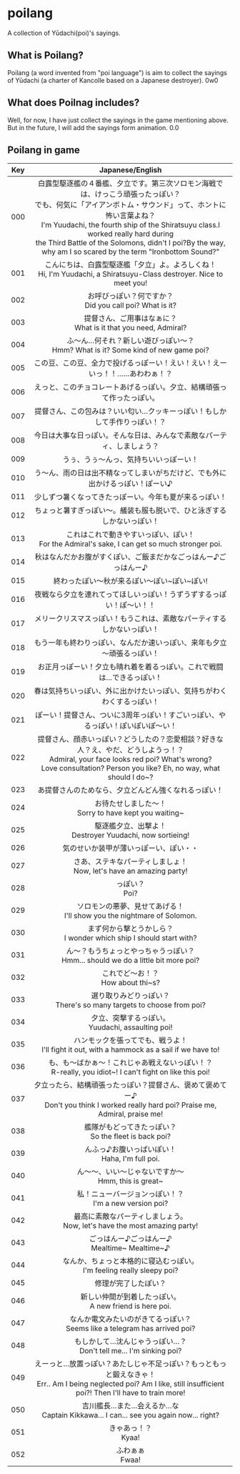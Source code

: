 # poilang
A collection of Yūdachi(poi)'s sayings.
## What is Poilang?
Poilang (a word invented from "poi language") is aim to collect the sayings of Yūdachi (a charter of Kancolle based on a Japanese destroyer). 0w0
## What does Poilnag includes?
Well, for now, I have just collect the sayings in the game mentioning above. But in the future, I will add the sayings form animation. 0.0
## Poilang in game
Key|Japanese/English
---|:---:
000|白露型駆逐艦の４番艦、夕立です。第三次ソロモン海戦では、けっこう頑張ったっぽい？<br>でも、何気に「アイアンボトム・サウンド」って、ホントに怖い言葉よね？<br>I'm Yuudachi, the fourth ship of the Shiratsuyu class.I worked really hard during<br> the Third Battle of the Solomons, didn't I poi?By the way, why am I so scared by the term "Ironbottom Sound?"
001|こんにちは、白露型駆逐艦「夕立」よ。よろしくね！<br>Hi, I'm Yuudachi, a Shiratsuyu-Class destroyer. Nice to meet you!
002|お呼びっぽい？何ですか？<br>Did you call poi? What is it?
003|提督さん、ご用事はなぁに？<br>What is it that you need, Admiral?
004|ふ～ん…何それ？新しい遊びっぽい～？<br>Hmm? What is it? Some kind of new game poi?
005|この豆、この豆、全力で投げるっぽーい！えい！えい！えーいっ！！……あわわぁ！？
006|えっと、このチョコレートあげるっぽい。夕立、結構頑張って作ったっぽい。
007|提督さん、この包みは？いい匂い…クッキーっぽい！もしかして手作りっぽい！？
008|今日は大事な日っぽい。そんな日は、みんなで素敵なパーティ、しましょう？
009|うぅ、うぅ～んっ、気持ちいいっぽーい！
010|う～ん、雨の日は出不精なってしまいがちだけど、でも外に出かけるっぽい！ぽーい♪
011|少しずつ暑くなってきたっぽーい。今年も夏が来るっぽい！
012|ちょっと暑すぎっぽい～。艤装も服も脱いで、ひと泳ぎするしかないっぽい！
013|これはこれで動きやすいっぽい、ぽい！<br>For the Admiral's sake, I can get so much stronger poi.
014|秋はなんだかお腹がすくぽい、ご飯まだかなごっはんー♪ごっはんー♪
015|終わったぽい～秋が来るぽい～ぽい~ぽい~ぽい!
016|夜戦なら夕立を連れてってほしいっぽい！うずうずするっぽい！ぽ～い！！
017|メリークリスマスっぽい！もうこれは、素敵なパーティするしかないっぽい！
018|もう一年も終わりっぽい、なんだか速いっぽい、来年も夕立～頑張るっぽい！
019|お正月っぽーい！夕立も晴れ着を着るっぽい。これで戦闘は…できるっぽい！
020|春は気持ちいっぽい、外に出かけたいっぽい、気持ちがわくわくするっぽい！
021|ぽーい！提督さん、ついに3周年っぽい！すごいっぽい、やるっぽい！ぽいぽいぽ～い！
022|提督さん、顔赤いっぽい？どうしたの？恋愛相談？好きな人？え、やだ、どうしようっ！？<br>Admiral, your face looks red poi? What's wrong? <br>Love consultation? Person you like? Eh, no way, what should I do~?
023|あ提督さんのためなら、夕立どんどん強くなれるっぽい！
024|お待たせしました～！<br>Sorry to have kept you waiting~
025|駆逐艦夕立、出撃よ！<br>Destroyer Yuudachi, now sortieing!
026|気のせいか装甲が薄いっぽーい、ぽい・・
027|さあ、ステキなパーティしましょ！<br>Now, let's have an amazing party!
028|っぽい？<br>Poi?
029|ソロモンの悪夢、見せてあげる！<br>I'll show you the nightmare of Solomon.
030|まず何から撃とうかしら？<br>I wonder which ship I should start with?
031|ん～？もうちょっとやっちゃうっぽい？<br>Hmm... should we do a little bit more poi?
032|これでど～お！？<br>How about thi~s?
033|選り取りみどりっぽい？<br>There's so many targets to choose from poi?
034|夕立、突撃するっぽい。<br>Yuudachi, assaulting poi!
035|ハンモックを張ってでも、戦うよ！<br>I'll fight it out, with a hammock as a sail if we have to!
036|も、も～ばかぁ～！これじゃあ戦えないっぽい！？<br>R-really, you idiot~! I can't fight on like this poi!
037|夕立ったら、結構頑張ったっぽい？提督さん、褒めて褒めてー♪<br>Don't you think I worked really hard poi? Praise me, Admiral, praise me!
038|艦隊がもどってきたっぽい？<br>So the fleet is back poi?
039|んふっ♪お腹いっぱいぽい！<br>Haha, I'm full poi.
040|ん～～、いい～じゃないですか～<br>Hmm, this is great~
041|私！ニューバージョンっぽい！？<br>I'm a new version poi?
042|最高に素敵なパーティしましょう。<br>Now, let's have the most amazing party!
043|ごっはんー♪ごっはんー♪<br>Mealtime~ Mealtime~♪
044|なんか、ちょっと本格的に寝込むっぽい。<br>I'm feeling really sleepy poi?
045|修理が完了したぽい？
046|新しい仲間が到着したっぽい。<br>A new friend is here poi.
047|なんか電文みたいのがきてるっぽい？<br>Seems like a telegram has arrived poi?
048|もしかして…沈んじゃうっぽい…？<br>Don't tell me... I'm sinking poi?
049|えーっと…放置っぽい？あたしじゃ不足っぽい？もっともっと鍛えなきゃ！<br>Err.. Am I being neglected poi? Am I like, still insufficient poi?! Then I'll have to train more!
050|吉川艦長…また…会えるか…な<br>Captain Kikkawa... I can... see you again now... right?
051|きゃあっ！？<br>Kyaa!
052|ふわぁぁ<br>Fwaa!
